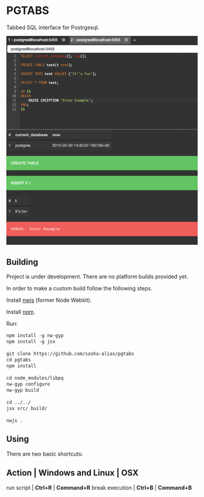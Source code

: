 # PGTABS

Tabbed SQL interface for Postrgesql.

![](/pgtabs.png?raw=true)

## Building
Project is under development. There are no platform builds provided yet.

In order to make a custom build follow the following steps.

Install [nwjs](http://nwjs.io) (former Node Webkit).

Install [npm](https://www.npmjs.com).

Run:

    npm install -g nw-gyp
    npm install -g jsx

    git clone https://github.com/sasha-alias/pgtabs
    cd pgtabs
    npm install

    cd node_modules/libpq
    nw-gyp configure
    nw-gyp build

    cd ../../
    jsx src/ build/

    nwjs .

## Using

There are two basic shortcuts:

Action              | Windows and Linux | OSX 
-------------------------------------------------------------
run script          | **Ctrl+R**        | **Command+R**
break execution     | **Ctrl+B**        | **Command+B**

